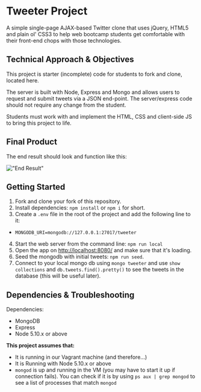 # Tweeter Project

A simple single-page AJAX-based Twitter clone that uses jQuery, HTML5 and plain ol' CSS3 to help web bootcamp students get comfortable with their front-end chops with those technologies.

## Technical Approach & Objectives

This project is starter (incomplete) code for students to fork and clone, located here.

The server is built with Node, Express and Mongo and allows users to request and submit tweets via a JSON end-point. The server/express code should not require any change from the student.

Students must work with and implement the HTML, CSS and client-side JS to bring this project to life.

## Final Product

The end result should look and function like this:

!["End Result"](https://d.pr/i/1eyEY/4MEH16BY+)

## Getting Started

1. Fork and clone your fork of this repository.
2. Install dependencies: `npm install` or `npm i` for short.
3. Create a `.env` file in the root of the project and add the following line to it:
  - `MONGODB_URI=mongodb://127.0.0.1:27017/tweeter`
4. Start the web server from the command line: `npm run local`
5. Open the app on <http://localhost:8080/> and make sure that it's loading.
6. Seed the mongodb with initial tweets: `npm run seed`.
7. Connect to your local mongo db using `mongo tweeter` and use `show collections` and `db.tweets.find().pretty()` to see the tweets in the database (this will be useful later).

## Dependencies & Troubleshooting

Dependencies:

- MongoDB
- Express
- Node 5.10.x or above

**This project assumes that:**

- It is running in our Vagrant machine (and therefore...)
- It is Running with Node 5.10.x or above
- `mongod` is up and running in the VM (you may have to start it up if connection fails). You can check if it is by using `ps aux | grep mongod` to see a list of processes that match `mongod`



